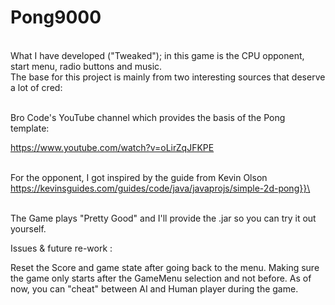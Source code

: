 # Pong9000
\
What I have developed ("Tweaked"); in this game is the CPU opponent, start menu, radio buttons and music.
\
The base for this project is mainly from two interesting sources that deserve a lot of cred:  

\
Bro Code's YouTube channel which provides the basis of the Pong template: 

https://www.youtube.com/watch?v=oLirZqJFKPE

\
For the opponent, I got inspired by the guide from Kevin Olson\
https://kevinsguides.com/guides/code/java/javaprojs/simple-2d-pong}}\

\
The Game plays "Pretty Good" and I'll provide the .jar so you can try it out yourself.


Issues & future re-work : 

Reset the Score and game state after going back to the menu.
Making sure the game only starts after the GameMenu selection and not before. 
As of now, you can "cheat" between AI and Human player during the game. 
